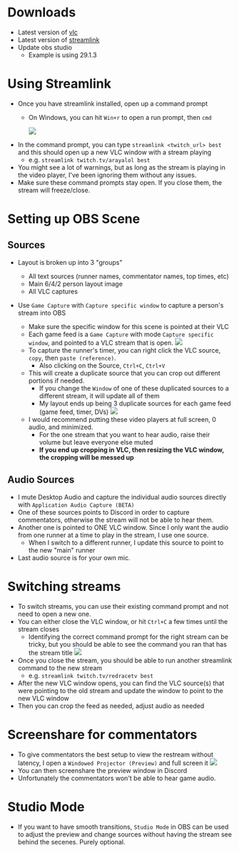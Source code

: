 # Downloads
- Latest version of [vlc](https://www.videolan.org/vlc/)
- Latest version of [streamlink](https://github.com/streamlink/windows-builds/releases)
- Update obs studio
    - Example is using 29.1.3

# Using Streamlink
- Once you have streamlink installed, open up a command prompt
  - On Windows, you can hit `Win+r` to open a run prompt, then `cmd`
    
    ![](https://puu.sh/JQAld/12b39942a3.png)
- In the command prompt, you can type `streamlink <twitch_url> best` and this should open up a new VLC window with a stream playing
  - e.g. `streamlink twitch.tv/arayalol best`
- You might see a lot of warnings, but as long as the stream is playing in the video player, I've been ignoring them without any issues.
- Make sure these command prompts stay open. If you close them, the stream will freeze/close.

# Setting up OBS Scene
## Sources
- Layout is broken up into 3 "groups"
  - All text sources (runner names, commentator names, top times, etc)
  - Main 6/4/2 person layout image
  - All VLC captures

- Use `Game Capture` with `Capture specific window` to capture a person's stream into OBS
  - Make sure the specific window for this scene is pointed at their VLC
  - Each game feed is a `Game Capture` with mode `Capture specific window`, and pointed to a VLC stream that is open.
     ![](https://puu.sh/JQAlO/ad9b1993d5.jpg)
  - To capture the runner's timer, you can right click the VLC source, `copy`, then `paste (reference)`.
    - Also clicking on the Source, `Ctrl+C`, `Ctrl+V`
  - This will create a duplicate source that you can crop out different portions if needed.
    - If you change the `Window` of one of these duplicated sources to a different stream, it will update all of them
    - My layout ends up being 3 duplicate sources for each game feed (game feed, timer, DVs)
    ![](https://puu.sh/JQAof/05fefdc5eb.png)
  - I would recommend putting these video players at full screen, 0 audio, and minimized.
    - For the one stream that you want to hear audio, raise their volume but leave everyone else muted
    - **If you end up cropping in VLC, then resizing the VLC window, the cropping will be messed up**

## Audio Sources
- I mute Desktop Audio and capture the individual audio sources directly with `Application Audio Capture (BETA)`
- One of these sources points to Discord in order to capture commentators, otherwise the stream will not be able to hear them.
- Another one is pointed to ONE VLC window. Since I only want the audio from one runner at a time to play in the stream, I use one source.
  - When I switch to a different runner, I update this source to point to the new "main" runner
- Last audio source is for your own mic.

# Switching streams
- To switch streams, you can use their existing command prompt and not need to open a new one.
- You can either close the VLC window, or hit `Ctrl+C` a few times until the stream closes
  - Identifying the correct command prompt for the right stream can be tricky, but you should be able to see the command you ran that has the stream title
  ![](https://puu.sh/JQAn5/b149a177bd.jpg)
- Once you close the stream, you should be able to run another streamlink command to the new stream
  - e.g. `streamlink twitch.tv/redracetv best`
- After the new VLC window opens, you can find the VLC source(s) that were pointing to the old stream and update the window to point to the new VLC window
- Then you can crop the feed as needed, adjust audio as needed


# Screenshare for commentators
- To give commentators the best setup to view the restream without latency, I open a `Windowed Projector (Preview)` and full screen it
  ![](https://puu.sh/JQAmD/9adeb05536.jpg)
- You can then screenshare the preview window in Discord
- Unfortunately the commentators won't be able to hear game audio.

# Studio Mode
- If you want to have smooth transitions, `Studio Mode` in OBS can be used to adjust the preview and change sources without having the stream see behind the secenes. Purely optional.
